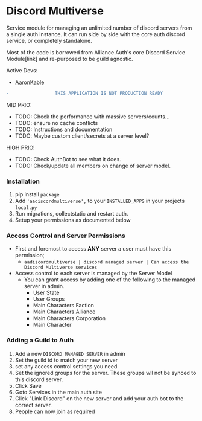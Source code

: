 # Discord Multiverse

Service module for managing an unlimited number of discord servers from a single auth instance. It can run side by side with the core auth discord service, or completely standalone.

Most of the code is borrowed from Alliance Auth's core Discord Service Module[link] and re-purposed to be guild agnostic.

Active Devs:

- [AaronKable](https://github.com/pvyParts)


```diff
-                 THIS APPLICATION IS NOT PRODUCTION READY
```
MID PRIO:
- TODO: Check the performance with massive servers/counts...
- TODO: ensure no cache conflicts
- TODO: Instructions and documentation
- TODO: Maybe custom client/secrets at a server level?


HIGH PRIO!
- TODO: Check AuthBot to see what it does.
- TODO: Check/update all members on change of server model.

### Installation
 1. pip install `package`
 2. Add `'aadiscordmultiverse',` to your `INSTALLED_APPS` in your projects `local.py`
 3. Run migrations, collectstatic and restart auth.
 4. Setup your permissions as documented below

### Access Control and Server Permissions
 - First and foremost to access **ANY** server a user must have this permission;
    - `aadiscordmultiverse | discord managed server | Can access the Discord Multiverse services`
 - Access control to each server is managed by the Server Model
    - You can grant access by adding one of the following to the managed server in admin.
        - User State
        - User Groups
        - Main Characters Faction
        - Main Characters Alliance
        - Main Characters Corporation
        - Main Character

### Adding a Guild to Auth
 1. Add a new `DISCORD MANAGED SERVER` in admin
 2. Set the guild id to match your new server
 3. set any access control settings you need
 4. Set the ignored groups for the server. These groups wll not be synced to this discord server.
 5. Click Save
 6. Goto Services in the main auth site
 7. Click "Link Discord" on the new server and add your auth bot to the correct server.
 8. People can now join as required
